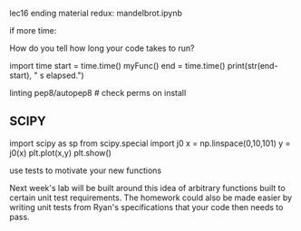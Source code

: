 
lec16 ending material redux:
mandelbrot.ipynb


if more time:

How do you tell how long your code takes to run?

import time
start = time.time()
myFunc()
end = time.time()
print(str(end-start), " s elapsed.")


linting
pep8/autopep8  # check perms on install


##  SCIPY

import scipy as sp
from scipy.special import j0
x = np.linspace(0,10,101)
y = j0(x)
plt.plot(x,y)
plt.show()


use tests to motivate your new functions

Next week's lab will be built around this idea of arbitrary functions built to certain unit test requirements.  The homework could also be made easier by writing unit tests from Ryan's specifications that your code then needs to pass.
